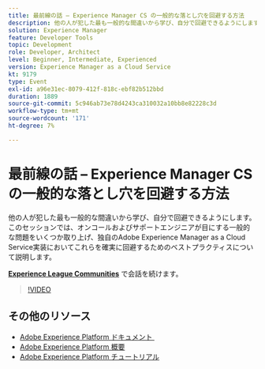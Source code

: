 ```yaml
---
title: 最前線の話 – Experience Manager CS の一般的な落とし穴を回避する方法
description: 他の人が犯した最も一般的な間違いから学び、自分で回避できるようにします。 このセッションでは、オンコールおよびサポートエンジニアが目にする一般的な問題をいくつか取り上げ、独自のAdobe Experience Manager as a Cloud Service実装においてこれらを確実に回避するためのベストプラクティスについて説明します。
solution: Experience Manager
feature: Developer Tools
topic: Development
role: Developer, Architect
level: Beginner, Intermediate, Experienced
version: Experience Manager as a Cloud Service
kt: 9179
type: Event
exl-id: a96e31ec-8079-412f-818c-ebf82b512bbd
duration: 1889
source-git-commit: 5c946ab73e78d4243ca310032a10bb8e82228c3d
workflow-type: tm+mt
source-wordcount: '171'
ht-degree: 7%

---
```


# 最前線の話 – Experience Manager CS の一般的な落とし穴を回避する方法

他の人が犯した最も一般的な間違いから学び、自分で回避できるようにします。 このセッションでは、オンコールおよびサポートエンジニアが目にする一般的な問題をいくつか取り上げ、独自のAdobe Experience Manager as a Cloud Service実装においてこれらを確実に回避するためのベストプラクティスについて説明します。

**[Experience League Communities](https://adobe.ly/3kLQK3j)** で会話を続けます。

>[!VIDEO](https://video.tv.adobe.com/v/337852/?quality=12&learn=on&hidetitle=true)

## その他のリソース

- [Adobe Experience Platform ドキュメント &#x200B;](https://experienceleague.adobe.com/docs/experience-platform.html?lang=ja)
- [Adobe Experience Platform 概要](https://experienceleague.adobe.com/docs/experience-platform/landing/home.html?lang=ja)
- [Adobe Experience Platform チュートリアル](https://experienceleague.adobe.com/docs/platform-learn/tutorials/overview.html?lang=ja)
